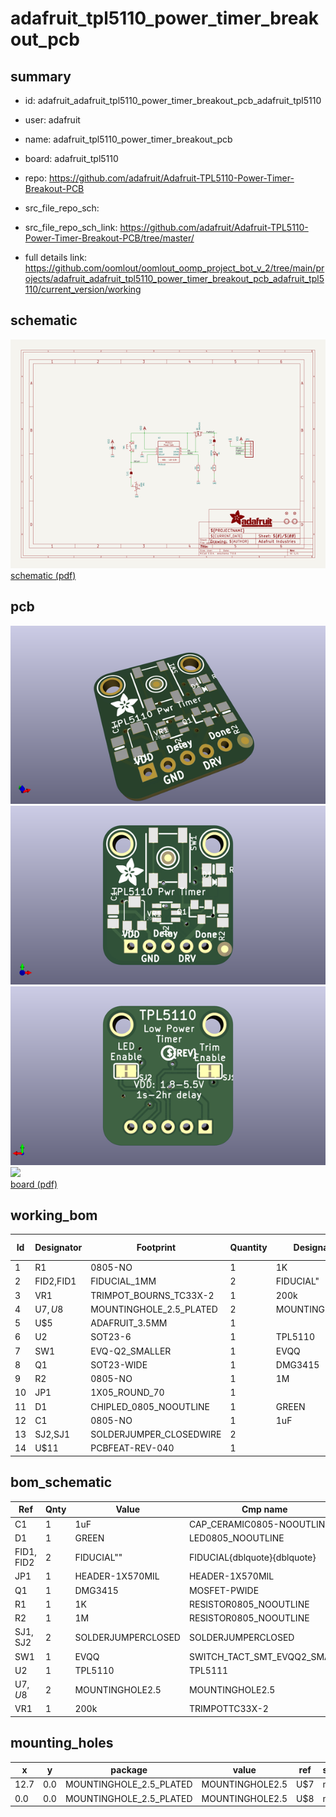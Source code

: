 # adafruit_tpl5110_power_timer_breakout_pcb
 
## summary 
* id: adafruit_adafruit_tpl5110_power_timer_breakout_pcb_adafruit_tpl5110
* user: adafruit
* name: adafruit_tpl5110_power_timer_breakout_pcb
* board: adafruit_tpl5110
* repo: https://github.com/adafruit/Adafruit-TPL5110-Power-Timer-Breakout-PCB



* src_file_repo_sch: 
* src_file_repo_sch_link: https://github.com/adafruit/Adafruit-TPL5110-Power-Timer-Breakout-PCB/tree/master/
* full details link: https://github.com/oomlout/oomlout_oomp_project_bot_v_2/tree/main/projects/adafruit_adafruit_tpl5110_power_timer_breakout_pcb_adafruit_tpl5110/current_version/working  

## schematic  
![](working_schematic_600.png)  
[schematic (pdf)](working_schematic.pdf) 






















## pcb  
![](working_3d_600.png) 
![](working_3d_front_600.png)  
![](working_3d_back_600.png)  
![](working_600.png)  
[board (pdf)](working.pdf)  

## working_bom
| Id | Designator | Footprint | Quantity | Designation | Supplier and ref |  | None | 
| --- | --- | --- | --- | --- | --- | --- | --- | 
| 1 | R1 | 0805-NO | 1 | 1K |  |  | [''] | 
| 2 | FID2,FID1 | FIDUCIAL_1MM | 2 | FIDUCIAL" |  |  | [''] | 
| 3 | VR1 | TRIMPOT_BOURNS_TC33X-2 | 1 | 200k |  |  | [''] | 
| 4 | U$7,U$8 | MOUNTINGHOLE_2.5_PLATED | 2 | MOUNTINGHOLE2.5 |  |  | [''] | 
| 5 | U$5 | ADAFRUIT_3.5MM | 1 |  |  |  | [''] | 
| 6 | U2 | SOT23-6 | 1 | TPL5110 |  |  | [''] | 
| 7 | SW1 | EVQ-Q2_SMALLER | 1 | EVQQ |  |  | [''] | 
| 8 | Q1 | SOT23-WIDE | 1 | DMG3415 |  |  | [''] | 
| 9 | R2 | 0805-NO | 1 | 1M |  |  | [''] | 
| 10 | JP1 | 1X05_ROUND_70 | 1 |  |  |  | [''] | 
| 11 | D1 | CHIPLED_0805_NOOUTLINE | 1 | GREEN |  |  | [''] | 
| 12 | C1 | 0805-NO | 1 | 1uF |  |  | [''] | 
| 13 | SJ2,SJ1 | SOLDERJUMPER_CLOSEDWIRE | 2 |  |  |  | [''] | 
| 14 | U$11 | PCBFEAT-REV-040 | 1 |  |  |  | [''] | 


## bom_schematic
| Ref | Qnty | Value | Cmp name | Footprint | Description | Vendor | DNP | 
| --- | --- | --- | --- | --- | --- | --- | --- | 
| C1 | 1 | 1uF | CAP_CERAMIC0805-NOOUTLINE | working:0805-NO |  |  |  | 
| D1 | 1 | GREEN | LED0805_NOOUTLINE | working:CHIPLED_0805_NOOUTLINE |  |  |  | 
| FID1, FID2 | 2 | FIDUCIAL"" | FIDUCIAL{dblquote}{dblquote} | working:FIDUCIAL_1MM |  |  |  | 
| JP1 | 1 | HEADER-1X570MIL | HEADER-1X570MIL | working:1X05_ROUND_70 |  |  |  | 
| Q1 | 1 | DMG3415 | MOSFET-PWIDE | working:SOT23-WIDE |  |  |  | 
| R1 | 1 | 1K | RESISTOR0805_NOOUTLINE | working:0805-NO |  |  |  | 
| R2 | 1 | 1M | RESISTOR0805_NOOUTLINE | working:0805-NO |  |  |  | 
| SJ1, SJ2 | 2 | SOLDERJUMPERCLOSED | SOLDERJUMPERCLOSED | working:SOLDERJUMPER_CLOSEDWIRE |  |  |  | 
| SW1 | 1 | EVQQ | SWITCH_TACT_SMT_EVQQ2_SMALL | working:EVQ-Q2_SMALLER |  |  |  | 
| U2 | 1 | TPL5110 | TPL5111 | working:SOT23-6 |  |  |  | 
| U$7, U$8 | 2 | MOUNTINGHOLE2.5 | MOUNTINGHOLE2.5 | working:MOUNTINGHOLE_2.5_PLATED |  |  |  | 
| VR1 | 1 | 200k | TRIMPOTTC33X-2 | working:TRIMPOT_BOURNS_TC33X-2 |  |  |  | 


## mounting_holes
| x | y | package | value | ref | size | 
| --- | --- | --- | --- | --- | --- | 
| 12.7 | 0.0 | MOUNTINGHOLE_2.5_PLATED | MOUNTINGHOLE2.5 | U$7 | m3 | 
| 0.0 | 0.0 | MOUNTINGHOLE_2.5_PLATED | MOUNTINGHOLE2.5 | U$8 | m3 | 


